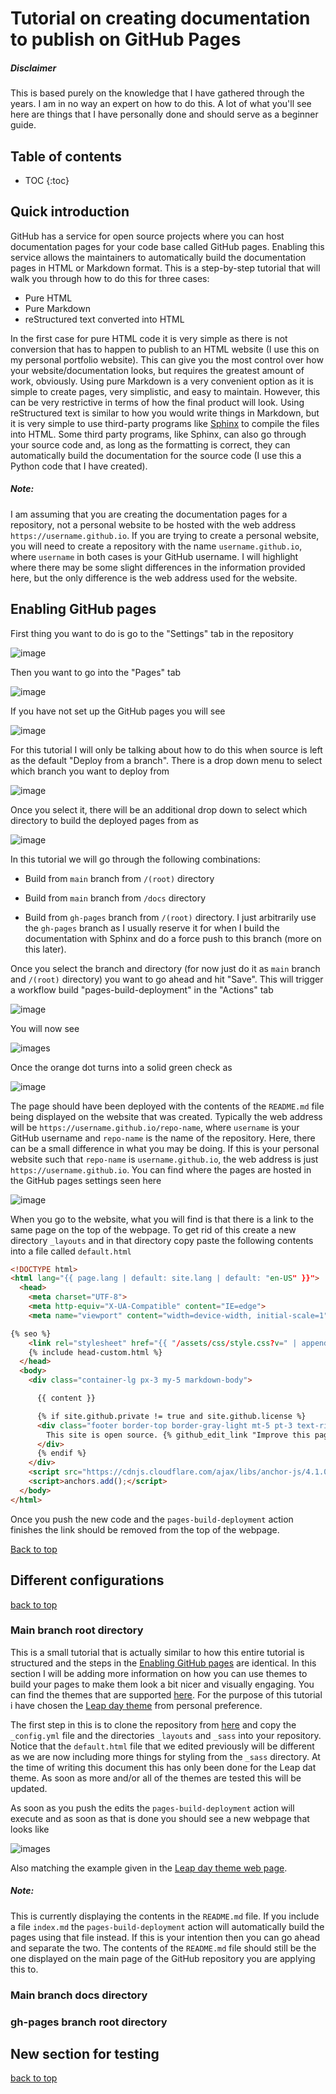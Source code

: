 # Tutorial on creating documentation to publish on GitHub Pages

##### Disclaimer

This is based purely on the knowledge that I have gathered through the years. I am in no way an expert on how to do this. A lot of what you'll see here are things that I have personally done and should serve as a beginner guide.

## Table of contents

* TOC
{:toc}

## Quick introduction

GitHub has a service for open source projects where you can host
documentation pages for your code base called GitHub pages. Enabling this
service allows the maintainers to automatically build the documentation pages in HTML or Markdown format. This is a step-by-step tutorial that will walk you through how to do this for three cases:

- Pure HTML
- Pure Markdown
- reStructured text converted into HTML

In the first case for pure HTML code it is very simple as there is not conversion that has to happen to publish to an HTML website (I use this on my personal portfolio website). This can give you the most control over how your website/documentation looks, but requires the greatest amount of work, obviously. Using pure Markdown is a very convenient option as it is simple to create pages, very simplistic, and easy to maintain. However, this can be very restrictive in terms of how the final product will look. Using reStructured text is similar to how you would write things in Markdown, but it is very simple to use third-party programs like [Sphinx](https://www.sphinx-doc.org/en/master/) to compile the files into HTML. Some third party programs, like Sphinx, can also go through your source code and, as long as the formatting is correct, they can automatically build the documentation for the source code (I use this a Python code that I have created).

##### Note:

I am assuming that you are creating the documentation pages for a repository, not a personal website to be hosted with the web address `https://username.github.io`. If you are trying to create a personal website, you will need to create a repository with the name `username.github.io`, where `username` in both cases is your GitHub username. I will highlight where there may be some slight differences in the information provided here, but the only difference is the web address used for the website.

## Enabling GitHub pages

First thing you want to do is go to the "Settings" tab in the repository

![image](images/main-page-sel-set.png)

Then you want to go into the "Pages" tab

![image](images/settings-sel-page.png)

If you have not set up the GitHub pages you will see

![image](images/settings-pages.png)

For this tutorial I will only be talking about how to do this when source is left as the default "Deploy from a branch". There is a drop down menu to select which branch you want to deploy from

![image](images/build-and-deploy-branch.png)

Once you select it, there will be an additional drop down to select which directory to build the deployed pages from as

![image](images/build-and-deploy-sel-dir.png)

In this tutorial we will go through the following combinations:

- Build from `main` branch from `/(root)` directory

- Build from `main` branch from `/docs` directory

- Build from `gh-pages` branch from `/(root)` directory. I just arbitrarily use the `gh-pages` branch as I usually reserve it for when I build the documentation with Sphinx and do a force push to this branch (more on this later).

Once you select the branch and directory (for now just do it as `main` branch and `/(root)` directory) you want to go ahead and hit "Save". This will trigger a workflow build "pages-build-deployment" in the "Actions" tab

![image](images/main-page-sel-actions.png)

You will now see

![images](images/actions-build.png)

Once the orange dot turns into a solid green check as

![image](images/actions-build-deploy-comp.png)

The page should have been deployed with the contents of the `README.md` file being displayed on the website that was created. Typically the web address will be `https://username.github.io/repo-name`, where `username` is your GitHub username and `repo-name` is the name of the repository. Here, there can be a small difference in what you may be doing. If this is your personal website such that `repo-name` is `username.github.io`, the web address is just `https://username.github.io`. You can find where the pages are hosted in the GitHub pages settings seen here

![image](images/settings-pages-deployed.png)

When you go to the website, what you will find is that there is a link to the same page on the top of the webpage. To get rid of this create a new directory `_layouts` and in that directory copy paste the following contents into a file called `default.html`

```html
<!DOCTYPE html>
<html lang="{{ page.lang | default: site.lang | default: "en-US" }}">
  <head>
    <meta charset="UTF-8">
    <meta http-equiv="X-UA-Compatible" content="IE=edge">
    <meta name="viewport" content="width=device-width, initial-scale=1">

{% seo %}
    <link rel="stylesheet" href="{{ "/assets/css/style.css?v=" | append: site.github.build_revision | relative_url }}">
    {% include head-custom.html %}
  </head>
  <body>
    <div class="container-lg px-3 my-5 markdown-body">

      {{ content }}

      {% if site.github.private != true and site.github.license %}
      <div class="footer border-top border-gray-light mt-5 pt-3 text-right text-gray">
        This site is open source. {% github_edit_link "Improve this page" %}.
      </div>
      {% endif %}
    </div>
    <script src="https://cdnjs.cloudflare.com/ajax/libs/anchor-js/4.1.0/anchor.min.js" integrity="sha256-lZaRhKri35AyJSypXXs4o6OPFTbTmUoltBbDCbdzegg=" crossorigin="anonymous"></script>
    <script>anchors.add();</script>
  </body>
</html>
```

Once you push the new code and the `pages-build-deployment` action finishes the link should be removed from the top of the webpage.

[Back to top](#table-of-contents)

## Different configurations

[back to top](#table-of-contents)

### Main branch root directory

This is a small tutorial that is actually similar to how this entire tutorial is structured and the steps in the [Enabling GitHub pages](#enabling-github-pages) are identical. In this section I will be adding more information on how you can use themes to build your pages to make them look a bit nicer and visually engaging. You can find the themes that are supported [here](https://pages.github.com/themes/). For the purpose of this tutorial i have chosen the [Leap day theme](https://github.com/pages-themes/leap-day) from personal preference.

The first step in this is to clone the repository from [here](https://github.com/pages-themes/leap-day) and copy the `_config.yml` file and the directories `_layouts` and `_sass` into your repository. Notice that the `default.html` file that we edited previously will be different as we are now including more things for styling from the `_sass` directory. At the time of writing this document this has only been done for the Leap dat theme. As soon as more and/or all of the themes are tested this will be updated.

As soon as you push the edits the `pages-build-deployment` action will execute and as soon as that is done you should see a new webpage that looks like

![images](images/leap-day-theme.png)

Also matching the example given in the [Leap day theme web page](https://pages-themes.github.io/leap-day/).

##### Note:

This is currently displaying the contents in the `README.md` file. If you include a file `index.md` the `pages-build-deployment` action will automatically build the pages using that file instead. If this is your intention then you can go ahead and separate the two. The contents of the `README.md` file should still be the one displayed on the main page of the GitHub repository you are applying this to.

### Main branch docs directory

### gh-pages branch root directory

## New section for testing

[back to top](#table-of-contents)